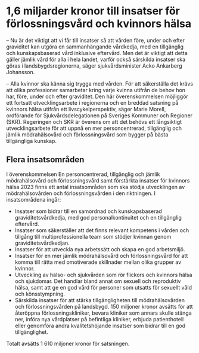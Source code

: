 # 1,6 miljarder kronor till insatser för förlossningsvård och kvinnors hälsa

– Nu är det viktigt att vi får till insatser så att vården före, under och efter graviditet kan utgöra en sammanhängande vårdkedja, med en tillgänglig och kunskapsbaserad vård inklusive eftervård. Men det är viktigt att detta gäller jämlik vård för alla i hela landet, varför också särskilda insatser ska göras i landsbygdsregionerna, säger sjukvårdsminister Acko Ankarberg Johansson.

– Alla kvinnor ska känna sig trygga med vården. För att säkerställa det krävs att olika professioner samarbetar kring varje kvinna utifrån de behov hon har, före, under och efter graviditet. Den här överenskommelsen möjliggör ett fortsatt utvecklingsarbete i regionerna och en breddad satsning på kvinnors hälsa utifrån ett livscykelperspektiv, säger Marie Morell, ordförande för Sjukvårdsdelegationen på Sveriges Kommuner och Regioner (SKR). Regeringen och SKR är överens om att det behövs ett långsiktigt utvecklingsarbete för att uppnå en mer personcentrerad, tillgänglig och jämlik mödrahälsovård och förlossningsvård som bygger på bästa tillgängliga kunskap.

## Flera insatsområden

I överenskommelsen En personcentrerad, tillgänglig och jämlik mödrahälsovård och förlossningsvård samt förstärkta insatser för kvinnors hälsa 2023 finns ett antal insatsområden som ska stödja utvecklingen av mödrahälsovården och förlossningsvården i den riktningen. I insatsområdena ingår:

* Insatser som bidrar till en samordnad och kunskapsbaserad graviditetsvårdkedja, med god personalkontinuitet och en tillgänglig eftervård.
* Insatser som säkerställer att det finns relevant kompetens i vården och tillgång till multiprofessionella team som stödjer kvinnan genom graviditetsvårdkedjan.
* Insatser för att utveckla nya arbetssätt och skapa en god arbetsmiljö.
* Insatser för en mer jämlik mödrahälsovård och förlossningsvård för att komma till rätta med omotiverade skillnader mellan olika grupper av kvinnor.
* Utveckling av hälso\- och sjukvården som rör flickors och kvinnors hälsa och sjukdomar. Det handlar bland annat om sexuell och reproduktiv hälsa, samt att ge en god vård för personer som utsatts för sexuellt våld och könsstympning.
* Särskilda insatser för att stärka tillgängligheten till mödrahälsovården och förlossningsvården på landsbygd. 150 miljoner kronor avsätts för att återöppna förlossningskliniker, bevara kliniker som annars skulle stänga ner, införa nya vårdplatser på befintliga kliniker, erbjuda patienthotell eller genomföra andra kvalitetshöjande insatser som bidrar till en god tillgänglighet.

Totalt avsätts 1 610 miljoner kronor för satsningen.
